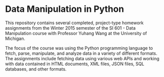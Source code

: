 # Data Manipulation in Python

This repository contains several completed, project-type homework assignments from the Winter 2015 semester of the SI 601 - Data Manipulation course with Professor Yuhang Wang at the University of Michigan.

The focus of the course was using the Python programming language to fetch, parse, manipulate, and analyze data in a variety of different formats. The assignments include fetching data using various web APIs and working with data contained in HTML documents, XML files, JSON files, SQL databases, and other formats.
